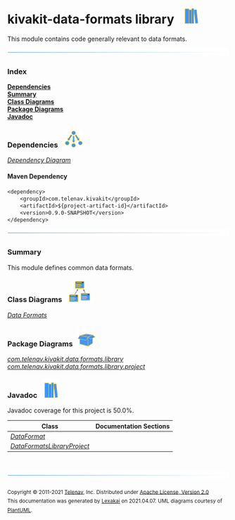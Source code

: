 # kivakit-data-formats library &nbsp;&nbsp;![](../../../documentation/images/books-40.png)

This module contains code generally relevant to data formats.

![](documentation/images/horizontal-line.png)

### Index

[**Dependencies**](#dependencies)  
[**Summary**](#summary)  
[**Class Diagrams**](#class-diagrams)  
[**Package Diagrams**](#package-diagrams)  
[**Javadoc**](#javadoc)

### Dependencies &nbsp;&nbsp; ![](documentation/images/dependencies-40.png)

[*Dependency Diagram*](documentation/diagrams/dependencies.svg)

#### Maven Dependency

    <dependency>
        <groupId>com.telenav.kivakit</groupId>
        <artifactId>${project-artifact-id}</artifactId>
        <version>0.9.0-SNAPSHOT</version>
    </dependency>

![](documentation/images/horizontal-line.png)

[//]: # (start-user-text)

### Summary <a name = "summary"></a>

This module defines common data formats.

[//]: # (end-user-text)

### Class Diagrams &nbsp; &nbsp;![](documentation/images/diagram-48.png)

[*Data Formats*](documentation/diagrams/diagram-data-format.svg)  

### Package Diagrams &nbsp;&nbsp;![](documentation/images/box-40.png)

[*com.telenav.kivakit.data.formats.library*](documentation/diagrams/com.telenav.kivakit.data.formats.library.svg)  
[*com.telenav.kivakit.data.formats.library.project*](documentation/diagrams/com.telenav.kivakit.data.formats.library.project.svg)  

### Javadoc &nbsp;&nbsp;![](documentation/images/books-40.png)

Javadoc coverage for this project is 50.0%.



| Class | Documentation Sections |
|---|---|
| [*DataFormat*](https://telenav.github.io/kivakit/javadoc/kivakit.data.formats.library/com/telenav/kivakit/data/formats/library/DataFormat.html) |  |  
| [*DataFormatsLibraryProject*](https://telenav.github.io/kivakit/javadoc/kivakit.data.formats.library/com/telenav/kivakit/data/formats/library/project/DataFormatsLibraryProject.html) |  |  

[//]: # (start-user-text)



[//]: # (end-user-text)

<br/>

![](documentation/images/horizontal-line.png)

<sub>Copyright &#169; 2011-2021 [Telenav](http://telenav.com), Inc. Distributed under [Apache License, Version 2.0](LICENSE)</sub>  
<sub>This documentation was generated by [Lexakai](https://github.com/Telenav/lexakai) on 2021.04.07. UML diagrams courtesy
of [PlantUML](http://plantuml.com).</sub>

